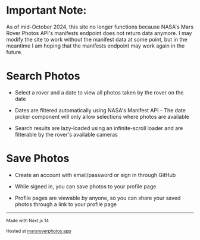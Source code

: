 # Important Note:

As of mid-October 2024, this site no longer functions because NASA's Mars Rover Photos API's manifests endpoint does not return data anymore. I may modify the site to work without the manifest data at some point, but in the meantime I am hoping that the manifests endpoint may work again in the future.

# Search Photos

- Select a rover and a date to view all photos taken by the rover on the date

- Dates are filtered automatically using NASA's Manifest API - The date picker component will only allow selections where photos are available

- Search results are lazy-loaded using an infinite-scroll loader and are filterable by the rover's available cameras

# Save Photos

- Create an account with email/password or sign in through GitHub
  
- While signed in, you can save photos to your profile page

- Profile pages are viewable by anyone, so you can share your saved photos through a link to your profile page

---

<sub>Made with Next.js 14</sub>  

<sub>Hosted at [marsroverphotos.app](https://marsroverphotos.app)</sub>
